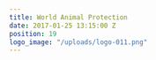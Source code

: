 ```yaml
---
title: World Animal Protection
date: 2017-01-25 13:15:00 Z
position: 19
logo_image: "/uploads/logo-011.png"
---
```



